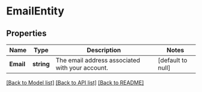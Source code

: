 # EmailEntity

## Properties
Name | Type | Description | Notes
------------ | ------------- | ------------- | -------------
**Email** | **string** | The email address associated with your account. | [default to null]

[[Back to Model list]](../README.md#documentation-for-models) [[Back to API list]](../README.md#documentation-for-api-endpoints) [[Back to README]](../README.md)


